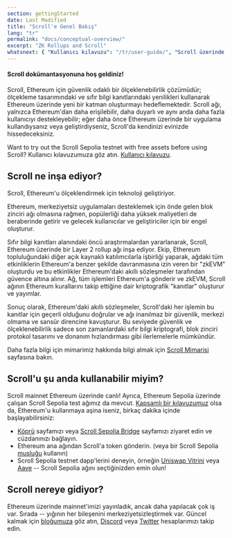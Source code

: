 ```yaml
---
section: gettingStarted
date: Last Modified
title: "Scroll'e Genel Bakış"
lang: "tr"
permalink: "docs/conceptual-overview/"
excerpt: "ZK Rollups and Scroll"
whatsnext: { "Kullanıcı kılavuzu": "/tr/user-guide/", "Scroll üzerinde geliştirmek": "/tr/developers/" }
---
```


#### Scroll dokümantasyonuna hoş geldiniz!

Scroll, Ethereum için güvenlik odaklı bir ölçeklenebilirlik çözümüdür; ölçekleme tasarımındaki ve sıfır bilgi kanıtlarındaki yenilikleri kullanarak Ethereum üzerinde yeni bir katman oluşturmayı hedeflemektedir. Scroll ağı, yalnızca Ethereum'dan daha erişilebilir, daha duyarlı ve aynı anda daha fazla kullanıcıyı destekleyebilir; eğer daha önce Ethereum üzerinde bir uygulama kullandıysanız veya geliştirdiyseniz, Scroll'da kendinizi evinizde hissedeceksiniz.

Want to try out the Scroll Sepolia testnet with free assets before using Scroll? Kullanıcı kılavuzumuza göz atın. [Kullanıcı kılavuzu](/tr/user-guide/).

## Scroll ne inşa ediyor?

Scroll, Ethereum'u ölçeklendirmek için teknoloji geliştiriyor.

Ethereum, merkeziyetsiz uygulamaları desteklemek için önde gelen blok zinciri ağı olmasına rağmen, popülerliği daha yüksek maliyetleri de beraberinde getirir ve gelecek kullanıcılar ve geliştiriciler için bir engel oluşturur.

Sıfır bilgi kanıtları alanındaki öncü araştırmalardan yararlanarak, Scroll, Ethereum üzerinde bir Layer 2 rollup ağı inşa ediyor. Ekip, Ethereum topluluğundaki diğer açık kaynaklı katılımcılarla işbirliği yaparak, ağdaki tüm etkinliklerin Ethereum'a benzer şekilde davranmasına izin veren bir "zkEVM" oluşturdu ve bu etkinlikler Ethereum'daki akıllı sözleşmeler tarafından güvence altına alınır. Ağ, tüm işlemleri Ethereum'a gönderir ve zkEVM, Scroll ağının Ethereum kurallarını takip ettiğine dair kriptografik "kanıtlar" oluşturur ve yayımlar.

Sonuç olarak, Ethereum'daki akıllı sözleşmeler, Scroll'daki her işlemin bu kanıtlar için geçerli olduğunu doğrular ve ağı inanılmaz bir güvenlik, merkezi olmama ve sansür direncine kavuşturur. Bu seviyede güvenlik ve ölçeklenebilirlik sadece son zamanlardaki sıfır bilgi kriptografi, blok zinciri protokol tasarımı ve donanım hızlandırması gibi ilerlemelerle mümkündür.

Daha fazla bilgi için mimarimiz hakkında bilgi almak için [Scroll Mimarisi](/tr/technology/) sayfasına bakın.

## Scroll'u şu anda kullanabilir miyim?

Scroll mainnet Ethereum üzerinde canlı! Ayrıca, Ethereum Sepolia üzerinde çalışan Scroll Sepolia test ağımız da mevcut. [Kapsamlı bir kılavuzumuz](/tr/user-guide/) olsa da, Ethereum'u kullanmaya aşina iseniz, birkaç dakika içinde başlayabilirsiniz:

- [Köprü](https://scroll.io/bridge) sayfamızı veya [Scroll Sepolia Bridge](https://sepolia.scroll.io/bridge) sayfamızı ziyaret edin ve cüzdanınızı bağlayın.
- Ethereum ana ağından Scroll'a token gönderin. (veya bir Scroll Sepolia [musluğu](/tr/user-guide/faucet) kullanın)
- Scroll Sepolia testnet dapp'lerini deneyin, örneğin [Uniswap Vitrini](http://uniswap-showcase.sepolia.scroll.xyz/) veya [Aave](https://app.aave.com/) -- Scroll Sepolia ağını seçtiğinizden emin olun!

## Scroll nereye gidiyor?

Ethereum üzerinde mainnet'imizi yayınladık, ancak daha yapılacak çok iş var. Sırada -- yığının her bileşenini merkeziyetsizleştirmek var. Güncel kalmak için [bloğumuza](https://scroll.io/blog) göz atın, [Discord](https://discord.gg/scroll) veya [Twitter](https://twitter.com/scroll_zkp) hesaplarımızı takip edin.

